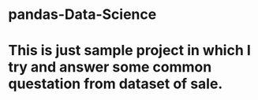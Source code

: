 # pandas-Data-Science

# This is just sample project in which I try and answer some common questation from dataset of sale.